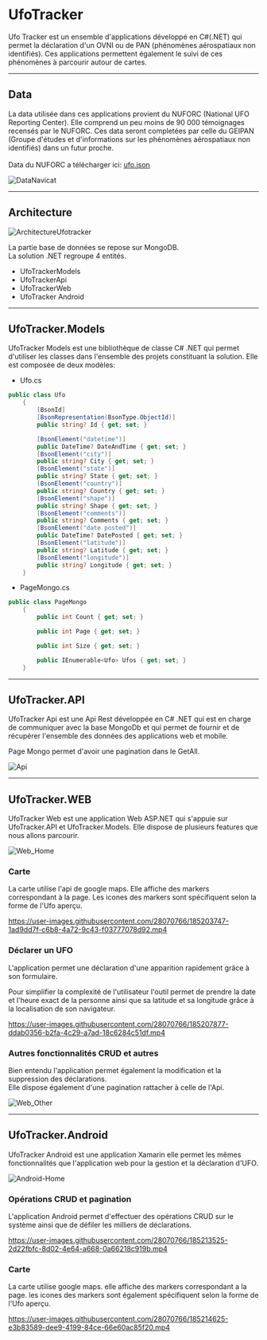 # UfoTracker

Ufo Tracker est un ensemble d'applications développé en C#(.NET) qui permet la déclaration d'un OVNI ou de PAN (phénomènes aérospatiaux non identifiés).
Ces applications permettent également le suivi de ces phénomènes à parcourir autour de cartes.

---

## Data

La data utilisée dans ces applications provient du NUFORC (National UFO Reporting Center). Elle comprend un peu moins de 90 000 témoignages recensés par le NUFORC. Ces data seront completées par celle du GEIPAN (Groupe d'études et d'informations sur les phénomènes aérospatiaux non identifiés) dans un futur proche.<br><br>
Data du NUFORC a télécharger ici:  [ufo.json](ufo.json)

![DataNavicat](ImgForDoc/data_navicat.png)

--- 
## Architecture

![ArchitectureUfotracker](ImgForDoc/Architecture_UfoTracker.png)

La partie base de données se repose sur MongoDB.<br> 
La solution .NET regroupe 4 entités. 
- UfoTrackerModels
- UfoTrackerApi
- UfoTrackerWeb
- UfoTracker Android
--- 


## UfoTracker.Models

UfoTracker Models est une bibliothèque de classe C# .NET qui permet d'utiliser les classes dans l'ensemble des projets constituant la solution. 
Elle est composée de deux modèles:
- Ufo.cs

``` C#
public class Ufo
    {
        [BsonId]
        [BsonRepresentation(BsonType.ObjectId)]
        public string? Id { get; set; }

        [BsonElement("datetime")]
        public DateTime? DateAndTime { get; set; }
        [BsonElement("city")]
        public string? City { get; set; }
        [BsonElement("state")]
        public string? State { get; set; }
        [BsonElement("country")]
        public string? Country { get; set; }
        [BsonElement("shape")]
        public string? Shape { get; set; }
        [BsonElement("comments")]
        public string? Comments { get; set; }
        [BsonElement("date posted")]
        public DateTime? DatePosted { get; set; }
        [BsonElement("latitude")]
        public string? Latitude { get; set; }
        [BsonElement("longitude")]
        public string? Longitude { get; set; }
    }
```
- PageMongo.cs
``` C#
public class PageMongo
    {
        public int Count { get; set; }

        public int Page { get; set; }

        public int Size { get; set; }

        public IEnumerable<Ufo> Ufos { get; set; }
    }
```

--- 
## UfoTracker.API

UfoTracker Api est une Api Rest développée en C# .NET qui est en charge de communiquer avec la base MongoDb et qui permet de fournir et de récupérer l'ensemble des données des applications web et mobile.

Page Mongo permet d'avoir une pagination dans le GetAll.

![Api](ImgForDoc/API.png)

--- 
## UfoTracker.WEB

UfoTracker Web est une application Web ASP.NET qui s'appuie sur UfoTracker.API et UfoTracker.Models. Elle dispose de plusieurs features que nous allons parcourir.

![Web_Home](ImgForDoc/Web_Home.png)

### Carte 
La carte utilise l'api de google maps. Elle affiche des markers correspondant à la page. 
Les icones des markers sont spécifiquent selon la forme de l'Ufo aperçu. 

https://user-images.githubusercontent.com/28070766/185203747-1ad9dd7f-c6b8-4a72-9c43-f03777078d92.mp4

### Déclarer un UFO
L'application permet une déclaration d'une apparition rapidement grâce à son formulaire.

Pour simplifier la complexité de l'utilisateur l'outil permet de prendre la date et l'heure exact de la personne ainsi que sa latitude et sa longitude grâce à la localisation de son navigateur. 

https://user-images.githubusercontent.com/28070766/185207877-ddab0356-b2fa-4c29-a7ad-18c6284c51df.mp4

### Autres fonctionnalités CRUD et autres

Bien entendu l'application permet également la modification et la suppression des déclarations. <br>
Elle dispose également d'une pagination rattacher à celle de l'Api.

![Web_Other](ImgForDoc/Web_Other.png)

--- 

## UfoTracker.Android

UfoTracker Android est une application Xamarin elle permet les mêmes fonctionnalités que l'application web pour la gestion et la déclaration d'UFO. 

![Android-Home](ImgForDoc/Android-Home.png)

### Opérations CRUD et pagination

L'application Android permet d'effectuer des opérations CRUD sur le système ainsi que de défiler les milliers de déclarations. 


https://user-images.githubusercontent.com/28070766/185213525-2d22fbfc-8d02-4e64-a668-0a66218c919b.mp4

### Carte 
La carte utilise google maps. elle affiche des markers correspondant a la page. 
les icones des markers sont également spécifiquent selon la forme de l'Ufo aperçu.

https://user-images.githubusercontent.com/28070766/185214625-e3b83589-dee9-4199-84ce-66e60ac85f20.mp4



